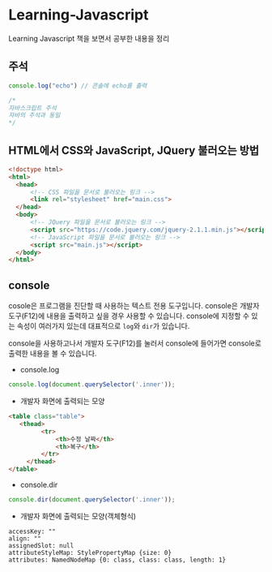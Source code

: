 # Learning-Javascript
Learning Javascript 책을 보면서 공부한 내용을 정리

## 주석 

  ```javascript
  console.log("echo") // 콘솔에 echo를 출력
  
  /*
  자바스크립트 주석
  자바의 주석과 동일
  */
  ```
 
## HTML에서 CSS와 JavaScript, JQuery 불러오는 방법 
 
  ```html 
<!doctype html>
<html>
    <head>
        <!-- CSS 파일을 문서로 불러오는 링크 -->
        <link rel="stylesheet" href="main.css">
    </head>
    <body>
        <!-- JQuery 파일을 문서로 불러오는 링크 -->
        <script src="https://code.jquery.com/jquery-2.1.1.min.js"></script>
        <!-- JavaScript 파일을 문서로 불러오는 링크 -->
        <script src="main.js"></script>
    </body>
</html>
  ```
  
 ## console 
 
  cosole은 프로그램을 진단할 때 사용하는 텍스트 전용 도구입니다. console은 개발자 도구(F12)에 내용을 출력하고 싶을 경우 사용할 수 있습니다.
  console에 지정할 수 있는 속성이 여러가지 있는데 대표적으로 `log`와 `dir`가 있습니다.

  console을 사용하고나서 개발자 도구(F12)를 눌러서 console에 들어가면 console로 출력한 내용을 볼 수 있습니다.
  
  - console.log
  
   ```javascript
   console.log(document.querySelector('.inner'));
   ```
   
   - 개발자 화면에 출력되는 모양 
   
   ```html
  <table class="table">
      <thead>
            <tr>
                <th>수정 날짜</th>
                <th>복구</th>
            </tr>
        </thead>
  </table>
  ```
  
  - console.dir 
  
  ```javascript
  console.dir(document.querySelector('.inner'));
  ```
  
   - 개발자 화면에 출력되는 모양(객체형식)
   
   ```
  accessKey: ""
  align: ""
  assignedSlot: null
  attributeStyleMap: StylePropertyMap {size: 0}
  attributes: NamedNodeMap {0: class, class: class, length: 1}
  ```
